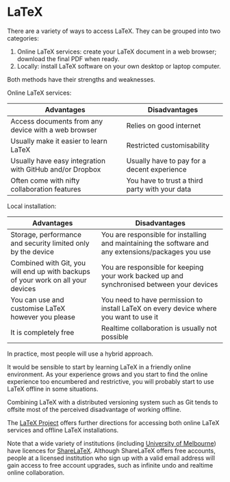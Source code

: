 LaTeX
====

There are a variety of ways to access LaTeX.
They can be grouped into two categories:

1. Online LaTeX services: create your LaTeX document in a web browser;
   download the final PDF when ready.
2. Locally: install LaTeX software on your own desktop or laptop computer.

Both methods have their strengths and weaknesses.

Online LaTeX services:

|Advantages|Disadvantages|
|----|----|
|Access documents from any device with a web browser      |Relies on good internet|
|Usually make it easier to learn LaTeX                    |Restricted customisability|
|Usually have easy integration with GitHub and/or Dropbox |Usually have to pay for a decent experience|
|Often come with nifty collaboration features             |You have to trust a third party with your data|

Local installation:

|Advantages|Disadvantages|
|----|----|
|Storage, performance and security limited only by the device                     |You are responsible for installing and maintaining the software and any extensions/packages you use|
|Combined with Git, you will end up with backups of your work on all your devices |You are responsible for keeping your work backed up and synchronised between your devices|
|You can use and customise LaTeX however you please                               |You need to have permission to install LaTeX on every device where you want to use it|
|It is completely free                                                            |Realtime collaboration is usually not possible|

In practice, most people will use a hybrid approach.

It would be sensible to start by learning LaTeX in a friendly online environment.
As your experience grows and you start to find the online experience too encumbered and restrictive,
you will probably start to use LaTeX offline in some situations.

Combining LaTeX with a distributed versioning system such as Git tends to offsite most of the perceived disadvantage of working offline.

The [LaTeX Project](https://www.latex-project.org/get/) offers further directions for accessing both online LaTeX services and offline LaTeX installations.

Note that a wide variety of institutions (including [University of Melbourne](https://www.unimelb.edu.au/))
have licences for [ShareLaTeX](https://sharelatex.com).
Although ShareLaTeX offers free accounts, people at a licensed institution who
sign up with a valid email address will gain access to free account upgrades,
such as infinite undo and realtime online collaboration.
